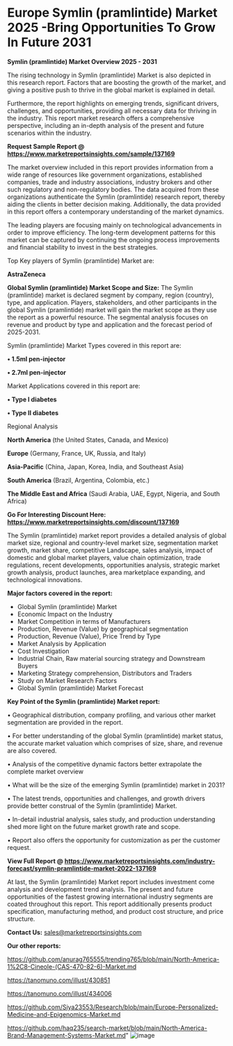 # Europe Symlin (pramlintide) Market 2025 -Bring Opportunities To Grow In Future 2031

<Strong> Symlin (pramlintide) Market Overview 2025 - 2031</strong>

The rising technology in Symlin (pramlintide) Market is also depicted in this research report. Factors that are boosting the growth of the market, and giving a positive push to thrive in the global market is explained in detail.

Furthermore, the report highlights on emerging trends, significant drivers, challenges, and opportunities, providing all necessary data for thriving in the industry. This report market research offers a comprehensive perspective, including an in-depth analysis of the present and future scenarios within the industry.

<strong>Request Sample Report @ <a href=https://www.marketreportsinsights.com/sample/137169>https://www.marketreportsinsights.com/sample/137169</a></strong>

The market overview included in this report provides information from a wide range of resources like government organizations, established companies, trade and industry associations, industry brokers and other such regulatory and non-regulatory bodies. The data acquired from these organizations authenticate the Symlin (pramlintide) research report, thereby aiding the clients in better decision making. Additionally, the data provided in this report offers a contemporary understanding of the market dynamics.

The leading players are focusing mainly on technological advancements in order to improve efficiency. The long-term development patterns for this market can be captured by continuing the ongoing process improvements and financial stability to invest in the best strategies.

Top Key players of Symlin (pramlintide) Market are:

<strong>AstraZeneca</strong>

<strong><b>Global Symlin (pramlintide) Market Scope and Size:</b></strong>
The Symlin (pramlintide) market is declared segment by company, region (country), type, and application. Players, stakeholders, and other participants in the global Symlin (pramlintide) market will gain the market scope as they use the report as a powerful resource. The segmental analysis focuses on revenue and product by type and application and the forecast period of 2025-2031.

Symlin (pramlintide) Market Types covered in this report are:

<strong>• 1.5ml pen-injector

• 2.7ml pen-injector</strong>

Market Applications covered in this report are:

<strong>• Type I diabetes

• Type II diabetes</strong> 

Regional Analysis

<strong>North America</strong> (the United States, Canada, and Mexico)

<strong>Europe</strong> (Germany, France, UK, Russia, and Italy)

<strong>Asia-Pacific</strong> (China, Japan, Korea, India, and Southeast Asia)

<strong>South America</strong> (Brazil, Argentina, Colombia, etc.)

<strong>The Middle East and Africa</strong> (Saudi Arabia, UAE, Egypt, Nigeria, and South Africa)

<strong>Go For Interesting Discount Here: <a href=https://www.marketreportsinsights.com/discount/137169>https://www.marketreportsinsights.com/discount/137169</a></strong>

The Symlin (pramlintide) market report provides a detailed analysis of global market size, regional and country-level market size, segmentation market growth, market share, competitive Landscape, sales analysis, impact of domestic and global market players, value chain optimization, trade regulations, recent developments, opportunities analysis, strategic market growth analysis, product launches, area marketplace expanding, and technological innovations.

<strong><b>Major factors covered in the report:</b></strong>
<ul>
  <li>Global Symlin (pramlintide) Market </li>
  <li>Economic Impact on the Industry</li>
  <li>Market Competition in terms of Manufacturers</li>
  <li>Production, Revenue (Value) by geographical segmentation</li>
  <li>Production, Revenue (Value), Price Trend by Type</li>
  <li>Market Analysis by Application</li>
  <li>Cost Investigation</li>
  <li>Industrial Chain, Raw material sourcing strategy and Downstream Buyers</li>
  <li>Marketing Strategy comprehension, Distributors and Traders</li>
  <li>Study on Market Research Factors</li>
  <li>Global Symlin (pramlintide) Market Forecast</li>
</ul>

<strong><b>Key Point of the Symlin (pramlintide) Market report:</b></strong>

• Geographical distribution, company profiling, and various other market segmentation are provided in the report.

• For better understanding of the global Symlin (pramlintide) market status, the accurate market valuation which comprises of size, share, and revenue are also covered.

• Analysis of the competitive dynamic factors better extrapolate the complete market overview

• What will be the size of the emerging Symlin (pramlintide) market in 2031?

• The latest trends, opportunities and challenges, and growth drivers provide better construal of the Symlin (pramlintide) Market.

• In-detail industrial analysis, sales study, and production understanding shed more light on the future market growth rate and scope.

• Report also offers the opportunity for customization as per the customer request.

<strong><b>View Full Report @ <a href=https://www.marketreportsinsights.com/industry-forecast/symlin-pramlintide-market-2022-137169>https://www.marketreportsinsights.com/industry-forecast/symlin-pramlintide-market-2022-137169</a></b></strong>


At last, the Symlin (pramlintide) Market report includes investment come analysis and development trend analysis. The present and future opportunities of the fastest growing international industry segments are coated throughout this report. This report additionally presents product specification, manufacturing method, and product cost structure, and price structure.

<strong>Contact Us:</strong>
sales@marketreportsinsights.com

<strong>Our other reports:</strong>

<a href=https://github.com/anurag765555/trending765/blob/main/North-America-1%2C8-Cineole-(CAS-470-82-6)-Market.md>https://github.com/anurag765555/trending765/blob/main/North-America-1%2C8-Cineole-(CAS-470-82-6)-Market.md</a>

<a href=https://tanomuno.com/illust/430851>https://tanomuno.com/illust/430851</a>

<a href=https://tanomuno.com/illust/434006>https://tanomuno.com/illust/434006</a>

<a href=https://github.com/Siya23553/Research/blob/main/Europe-Personalized-Medicine-and-Epigenomics-Market.md>https://github.com/Siya23553/Research/blob/main/Europe-Personalized-Medicine-and-Epigenomics-Market.md</a>

<a href=https://github.com/haq235/search-market/blob/main/North-America-Brand-Management-Systems-Market.md>https://github.com/haq235/search-market/blob/main/North-America-Brand-Management-Systems-Market.md</a>"
![image](https://github.com/user-attachments/assets/8f5a1709-76ba-4db8-9d2d-e23b29779884)
